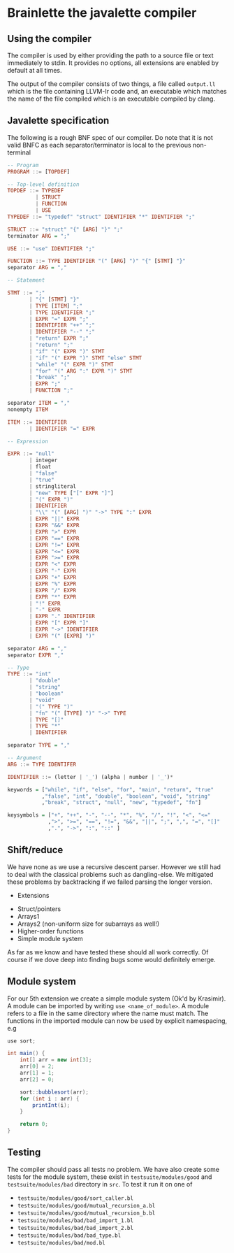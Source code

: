 # Brainlette the javalette compiler

## Using the compiler
The compiler is used by either providing the path to a source file or text
immediately to stdin. It provides no options, all extensions are enabled by
default at all times.

The output of the compiler consists of two things, a file called `output.ll`
which is the file containing LLVM-Ir code and, an executable which matches the
name of the file compiled which is an executable compiled by clang.

## Javalette specification

The following is a rough BNF spec of our compiler. Do note that it is not valid
BNFC as each separator/terminator is local to the previous non-terminal

```hs
-- Program
PROGRAM ::= [TOPDEF]

-- Top-level definition
TOPDEF ::= TYPEDEF
         | STRUCT
         | FUNCTION
         | USE
TYPEDEF ::= "typedef" "struct" IDENTIFIER "*" IDENTIFIER ";"

STRUCT ::= "struct" "{" [ARG] "}" ";"
terminator ARG = ";"

USE ::= "use" IDENTIFIER ";"

FUNCTION ::= TYPE IDENTIFIER "(" [ARG] ")" "{" [STMT] "}"
separator ARG = ","

-- Statement

STMT ::= ";"
       | "{" [STMT] "}"
       | TYPE [ITEM] ";"
       | TYPE IDENTIFIER ";"
       | EXPR "=" EXPR ";"
       | IDENTIFIER "++" ";"
       | IDENTIFIER "--" ";"
       | "return" EXPR ";"
       | "return" ";"
       | "if" "(" EXPR ")" STMT
       | "if" "(" EXPR ")" STMT "else" STMT
       | "while" "(" EXPR ")" STMT
       | "for" "(" ARG ":" EXPR ")" STMT
       | "break" ";"
       | EXPR ";"
       | FUNCTION ";"

separator ITEM = ","
nonempty ITEM

ITEM ::= IDENTIFIER
       | IDENTIFIER "=" EXPR

-- Expression

EXPR ::= "null"
       | integer
       | float
       | "false"
       | "true"
       | stringliteral
       | "new" TYPE ["[" EXPR "]"]
       | "(" EXPR ")"
       | IDENTIFIER
       | "\\" "(" [ARG] ")" "->" TYPE ":" EXPR
       | EXPR "||" EXPR
       | EXPR "&&" EXPR
       | EXPR ">" EXPR
       | EXPR "==" EXPR
       | EXPR "!=" EXPR
       | EXPR "<=" EXPR
       | EXPR ">=" EXPR
       | EXPR "<" EXPR
       | EXPR "-" EXPR
       | EXPR "+" EXPR
       | EXPR "%" EXPR
       | EXPR "/" EXPR
       | EXPR "*" EXPR
       | "!" EXPR
       | "-" EXPR
       | EXPR "." IDENTIFIER
       | EXPR "[" EXPR "]"
       | EXPR "->" IDENTIFIER
       | EXPR "(" [EXPR] ")"

separator ARG = ","
separator EXPR ","

-- Type
TYPE ::= "int"
       | "double"
       | "string"
       | "boolean"
       | "void"
       | "(" TYPE ")"
       | "fn" "(" [TYPE] ")" "->" TYPE
       | TYPE "[]"
       | TYPE "*"
       | IDENTIFIER

separator TYPE = ","

-- Argument
ARG ::= TYPE IDENTIFER

IDENTIFIER ::= (letter | '_') (alpha | number | '_')*

keywords = ["while", "if", "else", "for", "main", "return", "true"
           ,"false", "int", "double", "boolean", "void", "string"
           ,"break", "struct", "null", "new", "typedef", "fn"]

keysymbols = ["+", "++", "-", "--", "*", "%", "/", "!", "<", "<="
             ,">", ">=", "==", "!=", "&&", "||", ";", ",", "=", "[]"
             ,".", "->", ":", "::" ]

```

## Shift/reduce
We have none as we use a recursive descent parser. However we still had to deal
with the classical problems such as dangling-else.
We mitigated these problems by backtracking if we failed parsing the longer
version.

* Extensions

- Struct/pointers
- Arrays1
- Arrays2 (non-uniform size for subarrays as well!)
- Higher-order functions
- Simple module system

As far as we know and have tested these should all work correctly. 
Of course if we dove deep into finding bugs some would definitely emerge.

## Module system

For our 5th extension we create a simple module system (Ok'd by Krasimir).
A module can be imported by writing `use <name_of_module>`. A module refers to
a file in the same directory where the name must match.
The functions in the imported module can now be used by explicit namespacing, e.g
```java
use sort;

int main() {
    int[] arr = new int[3];
    arr[0] = 2;
    arr[1] = 1;
    arr[2] = 0;

    sort::bubblesort(arr);
    for (int i : arr) {
        printInt(i);
    }

    return 0;
}
```

## Testing 
The compiler should pass all tests no problem. 
We have also create some tests for the module system, these exist in `testsuite/modules/good` and `testsuite/modules/bad` directory in `src`.
To test it run it on one of

* `testsuite/modules/good/sort_caller.bl`
* `testsuite/modules/good/mutual_recursion_a.bl`
* `testsuite/modules/good/mutual_recursion_b.bl`
* `testsuite/modules/bad/bad_import_1.bl`
* `testsuite/modules/bad/bad_import_2.bl`
* `testsuite/modules/bad/bad_type.bl`
* `testsuite/modules/bad/mod.bl`
